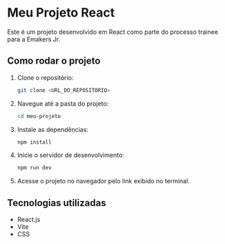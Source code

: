 # Meu Projeto React

Este é um projeto desenvolvido em React como parte do processo trainee para a Emakers Jr.

## Como rodar o projeto

1. Clone o repositório:
   ```bash
   git clone <URL_DO_REPOSITORIO>
   ```
2. Navegue até a pasta do projeto:
   ```bash
   cd meu-projeto
   ```
3. Instale as dependências:
   ```bash
   npm install
   ```
4. Inicie o servidor de desenvolvimento:
   ```bash
   npm run dev
   ```
5. Acesse o projeto no navegador pelo link exibido no terminal.

## Tecnologias utilizadas

- React.js
- Vite
- CSS
